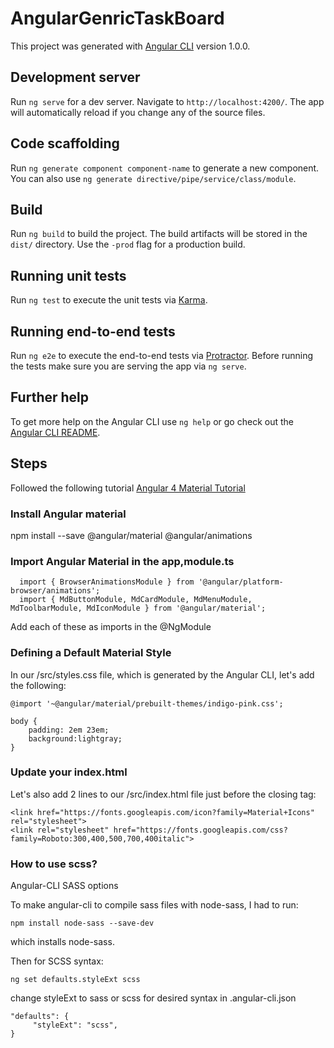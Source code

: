 # AngularGenricTaskBoard

This project was generated with [Angular CLI](https://github.com/angular/angular-cli) version 1.0.0.

## Development server

Run `ng serve` for a dev server. Navigate to `http://localhost:4200/`. The app will automatically reload if you change any of the source files.

## Code scaffolding

Run `ng generate component component-name` to generate a new component. You can also use `ng generate directive/pipe/service/class/module`.

## Build

Run `ng build` to build the project. The build artifacts will be stored in the `dist/` directory. Use the `-prod` flag for a production build.

## Running unit tests

Run `ng test` to execute the unit tests via [Karma](https://karma-runner.github.io).

## Running end-to-end tests

Run `ng e2e` to execute the end-to-end tests via [Protractor](http://www.protractortest.org/).
Before running the tests make sure you are serving the app via `ng serve`.

## Further help

To get more help on the Angular CLI use `ng help` or go check out the [Angular CLI README](https://github.com/angular/angular-cli/blob/master/README.md).

## Steps

Followed the following tutorial [Angular 4 Material Tutorial](https://coursetro.com/posts/code/67/Angular-4-Material-Tutorial)

### Install Angular material
 npm install --save @angular/material @angular/animations
### Import Angular Material in the app,module.ts
~~~~
  import { BrowserAnimationsModule } from '@angular/platform-browser/animations';
  import { MdButtonModule, MdCardModule, MdMenuModule, MdToolbarModule, MdIconModule } from '@angular/material';
~~~~
Add each of these as imports in the @NgModule


### Defining a Default Material Style
In our /src/styles.css file, which is generated by the Angular CLI, let's add the following:
~~~~ 
@import '~@angular/material/prebuilt-themes/indigo-pink.css';

body {
    padding: 2em 23em;
    background:lightgray;
}
~~~~ 
### Update your index.html
Let's also add 2 lines to our /src/index.html file just before the closing </head> tag:
~~~~
<link href="https://fonts.googleapis.com/icon?family=Material+Icons" rel="stylesheet">
<link rel="stylesheet" href="https://fonts.googleapis.com/css?family=Roboto:300,400,500,700,400italic">
~~~~

### How to use scss?
Angular-CLI SASS options

To make angular-cli to compile sass files with node-sass, I had to run:

    npm install node-sass --save-dev 

which installs node-sass.

Then for SCSS syntax:

    ng set defaults.styleExt scss
    
change styleExt to sass or scss for desired syntax in .angular-cli.json

    "defaults": {
         "styleExt": "scss",
    }
  
